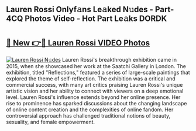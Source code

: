## Lauren Rossi Onlyf𝚊ns Le𝚊ked N𝚞des - Part-4CQ Photos Video - Hot Part Le𝚊ks DORDK

# <h2><a href="http://ac41420.deff.icu/?id=Lauren+Rossi">🔗 New 👉🔴 Lauren Rossi VIDEO Photos</a></h2>

[![Lauren Rossi N𝚞des](https://i.imgur.com/rIISA9y.gif)](http://ac41420.deff.icu/?id=Lauren+Rossi)
Lauren Rossi's breakthrough exhibition came in 2015, when she showcased her work at the Saatchi Gallery in London. The exhibition, titled "Reflections," featured a series of large-scale paintings that explored the theme of self-reflection. The exhibition was a critical and commercial success, with many art critics praising Lauren Rossi's unique artistic vision and her ability to connect with viewers on a deep emotional level. Lauren Rossi's influence extends beyond her online presence. Her rise to prominence has sparked discussions about the changing landscape of online content creation and the complexities of online fandom. Her controversial approach has challenged traditional notions of beauty, sexuality, and female empowerment.
